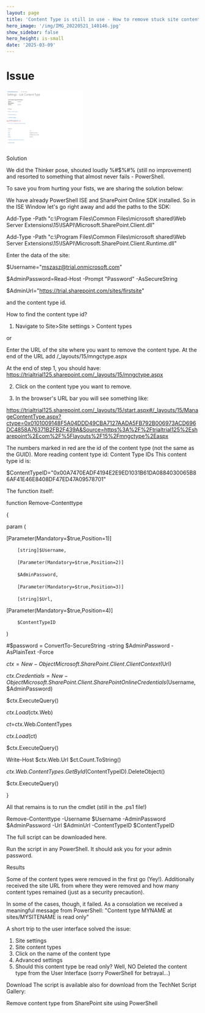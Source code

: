```yaml
---
layout: page
title: 'Content Type is still in use - How to remove stuck site content type'
hero_image: '/img/IMG_20220521_140146.jpg'
show_sidebar: false
hero_height: is-small
date: '2025-03-09'
---
```



# Issue 



<img src="/articles/img/ctremove0.png" width="200">


Solution

We did the Thinker pose, shouted loudly %#$%#% (still no improvement) and resorted to something that almost never fails - PowerShell.

To save you from hurting your fists, we are sharing the solution below:

We have already PowerShell ISE and SharePoint Online SDK installed. So in the ISE Window let's go right away and add the paths to the SDK:

Add-Type -Path "c:\Program Files\Common Files\microsoft shared\Web Server Extensions\15\ISAPI\Microsoft.SharePoint.Client.dll"
 
Add-Type -Path "c:\Program Files\Common Files\microsoft shared\Web Server Extensions\15\ISAPI\Microsoft.SharePoint.Client.Runtime.dll"

Enter the data of the site:

$Username="mszasz@trial.onmicrosoft.com"
 
$AdminPassword=Read-Host -Prompt "Password" -AsSecureString
 
$AdminUrl="https://trial.sharepoint.com/sites/firstsite"

and the content type id.

How to find the content type id?
1. Navigate to Site>Site settings > Content types

or

Enter the URL of the site where you want to remove the content type. At the end of the URL add /_layouts/15/mngctype.aspx 

At the end of step 1, you should have: https://trialtrial125.sharepoint.com/_layouts/15/mngctype.aspx

2. Click on the content type you want to remove.


3. In the browser's URL bar you will see something like:

https://trialtrial125.sharepoint.com/_layouts/15/start.aspx#/_layouts/15/ManageContentType.aspx?ctype=0x0101009148F5A04DDD49CBA7127AADA5FB792B006973ACD696DC4858A76371B2FB2F439A&Source=https%3A%2F%2Ftrialtrial125%2Esharepoint%2Ecom%2F%5Flayouts%2F15%2Fmngctype%2Easpx

The numbers marked in red are the id of the content type (not the same as the GUID). More reading content type id: Content Type IDs
This content type id is:

$ContentTypeID="0x00A7470EADF4194E2E9ED1031B61DA0884030065B86AF41E46E8408DF47ED47A09578701"

The function itself:


function Remove-Contenttype
 
{
 
param (
 
  [Parameter(Mandatory=$true,Position=1)]
 
        [string]$Username,
 
        [Parameter(Mandatory=$true,Position=2)]
 
        $AdminPassword,
 
        [Parameter(Mandatory=$true,Position=3)]
 
        [string]$Url,
 
[Parameter(Mandatory=$true,Position=4)]
 
        $ContentTypeID
 
  
 
)
 
#$password = ConvertTo-SecureString -string $AdminPassword -AsPlainText -Force
 
  $ctx=New-Object Microsoft.SharePoint.Client.ClientContext($Url)
 
  $ctx.Credentials = New-Object Microsoft.SharePoint.Client.SharePointOnlineCredentials($Username, $AdminPassword)
 
  $ctx.ExecuteQuery()
 
  
 
 $ctx.Load($ctx.Web)
 
  $ct=$ctx.Web.ContentTypes
 
$ctx.Load($ct)
 
$ctx.ExecuteQuery()
 
Write-Host $ctx.Web.Url $ct.Count.ToString()
 
$ctx.Web.ContentTypes.GetById($ContentTypeID).DeleteObject()
 
$ctx.ExecuteQuery()

}

All that remains is to run the cmdlet (still in the .ps1 file!)

Remove-Contenttype -Username $Username -AdminPassword $AdminPassword -Url $AdminUrl -ContentTypeID $ContentTypeID

The full script can be downloaded here.

Run the script in any PowerShell. It should ask you for your admin password.

Results

 

Some of the content types were removed in the first go (Yey!). Additionally received the site URL from where they were removed and how many content types remained (just as a security precaution).

In some of the cases, though, it failed. As a consolation we received a meaningful message from PowerShell:
"Content type MYNAME at sites/MYSITENAME is read only"

A short trip to the user interface solved the issue:

1. Site settings
2. Site content types
3. Click on the name of the content type
4. Advanced settings
5. Should this content type be read only? Well, NO
Deleted the content type from the User Interface (sorry PowerShell for betrayal...)
 





Download
The script is available also for download from the TechNet Script Gallery:

Remove content type from SharePoint site using PowerShell
